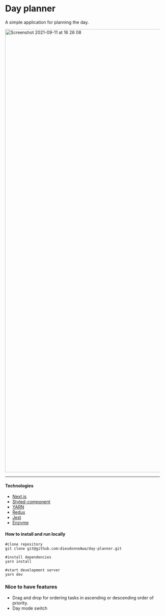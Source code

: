 # Day planner

A simple application for planning the day.

<img width="1440" alt="Screenshot 2021-09-11 at 16 26 08" src="https://user-images.githubusercontent.com/29434750/132953016-25732314-1d19-47b5-9c17-72e68043aa62.png">

---

#### Technologies

- [Next.js](https://nextjs.org/)
- [Styled-component](https://styled-components.com/)
- [YARN](https://yarnpkg.com/cli/install)
- [Redux](https://redux.js.org/)
- [Jest](https://jestjs.io/docs/tutorial-react)
- [Enzyme](https://enzymejs.github.io/enzyme/docs/guides/jest.html)


#### How to install and run locally

```
#clone repository
git clone git@github.com:dieudonneAwa/day-planner.git

#install dependencies
yarn install

#start development server
yarn dev

```

### Nice to have features
- Drag and drop for ordering tasks in ascending or descending order of priority.
- Day mode switch
